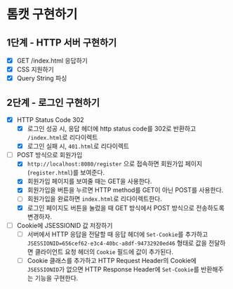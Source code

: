 # 톰캣 구현하기

## 1단계 - HTTP 서버 구현하기
- [x] GET /index.html 응답하기
- [x] CSS 지원하기
- [x] Query String 파싱

## 2단계 - 로그인 구현하기
- [x] HTTP Status Code 302
  - [x] 로그인 성공 시, 응답 헤더에 http status code를 302로 반환하고 `/index.html`로 리다이렉트
  - [x] 로그인 실패 시,  `401.html`로 리다이렉트
- [ ] POST 방식으로 회원가입
  - [x] `http://localhost:8080/register` 으로 접속하면 회원가입 페이지(`register.html`)를 보여준다.
  - [x] 회원가입 페이지를 보여줄 때는 GET을 사용한다.
  - [x] 회원가입을 버튼을 누르면 HTTP method를 GET이 아닌 POST를 사용한다.
  - [ ] 회원가입을 완료하면 `index.html`로 리다이렉트한다.
  - [x] 로그인 페이지도 버튼을 눌렀을 때 GET 방식에서 POST 방식으로 전송하도록 변경하자.
- [ ] Cookie에 JSESSIONID 값 저장하기
  - [ ] 서버에서 HTTP 응답을 전달할 때 응답 헤더에 `Set-Cookie`를 추가하고 `JSESSIONID=656cef62-e3c4-40bc-a8df-94732920ed46` 형태로 값을 전달하면 클라이언트 요청 헤더의 `Cookie` 필드에 값이 추가된다.
  - [ ] Cookie 클래스를 추가하고 HTTP Request Header의 Cookie에 `JSESSIONID`가 없으면 HTTP Response Header에 `Set-Cookie`를 반환해주는 기능을 구현한다.

